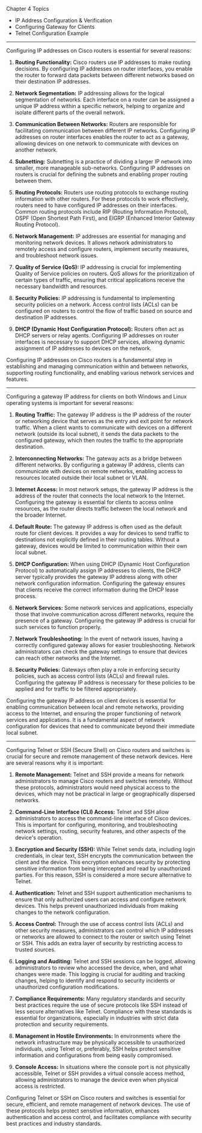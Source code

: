 Chapter 4 Topics
 - IP Address Configuration & Verification
 - Configuring Gateway for Clients
 - Telnet Configuration Example


****************************************************************************************************
Configuring IP addresses on Cisco routers is essential for several reasons:

1. **Routing Functionality:** Cisco routers use IP addresses to make routing decisions. By configuring IP addresses on router interfaces, you enable the router to forward data packets between different networks based on their destination IP addresses.

2. **Network Segmentation:** IP addressing allows for the logical segmentation of networks. Each interface on a router can be assigned a unique IP address within a specific network, helping to organize and isolate different parts of the overall network.

3. **Communication Between Networks:** Routers are responsible for facilitating communication between different IP networks. Configuring IP addresses on router interfaces enables the router to act as a gateway, allowing devices on one network to communicate with devices on another network.

4. **Subnetting:** Subnetting is a practice of dividing a larger IP network into smaller, more manageable sub-networks. Configuring IP addresses on routers is crucial for defining the subnets and enabling proper routing between them.

5. **Routing Protocols:** Routers use routing protocols to exchange routing information with other routers. For these protocols to work effectively, routers need to have configured IP addresses on their interfaces. Common routing protocols include RIP (Routing Information Protocol), OSPF (Open Shortest Path First), and EIGRP (Enhanced Interior Gateway Routing Protocol).

6. **Network Management:** IP addresses are essential for managing and monitoring network devices. It allows network administrators to remotely access and configure routers, implement security measures, and troubleshoot network issues.

7. **Quality of Service (QoS):** IP addressing is crucial for implementing Quality of Service policies on routers. QoS allows for the prioritization of certain types of traffic, ensuring that critical applications receive the necessary bandwidth and resources.

8. **Security Policies:** IP addressing is fundamental to implementing security policies on a network. Access control lists (ACLs) can be configured on routers to control the flow of traffic based on source and destination IP addresses.

9. **DHCP (Dynamic Host Configuration Protocol):** Routers often act as DHCP servers or relay agents. Configuring IP addresses on router interfaces is necessary to support DHCP services, allowing dynamic assignment of IP addresses to devices on the network.

Configuring IP addresses on Cisco routers is a fundamental step in establishing and managing communication within and between networks, supporting routing functionality, and enabling various network services and features.


****************************************************************************************************
Configuring a gateway IP address for clients on both Windows and Linux operating systems is important for several reasons:

1. **Routing Traffic:** The gateway IP address is the IP address of the router or networking device that serves as the entry and exit point for network traffic. When a client wants to communicate with devices on a different network (outside its local subnet), it sends the data packets to the configured gateway, which then routes the traffic to the appropriate destination.

2. **Interconnecting Networks:** The gateway acts as a bridge between different networks. By configuring a gateway IP address, clients can communicate with devices on remote networks, enabling access to resources located outside their local subnet or VLAN.

3. **Internet Access:** In most network setups, the gateway IP address is the address of the router that connects the local network to the Internet. Configuring the gateway is essential for clients to access online resources, as the router directs traffic between the local network and the broader Internet.

4. **Default Route:** The gateway IP address is often used as the default route for client devices. It provides a way for devices to send traffic to destinations not explicitly defined in their routing tables. Without a gateway, devices would be limited to communication within their own local subnet.

5. **DHCP Configuration:** When using DHCP (Dynamic Host Configuration Protocol) to automatically assign IP addresses to clients, the DHCP server typically provides the gateway IP address along with other network configuration information. Configuring the gateway ensures that clients receive the correct information during the DHCP lease process.

6. **Network Services:** Some network services and applications, especially those that involve communication across different networks, require the presence of a gateway. Configuring the gateway IP address is crucial for such services to function properly.

7. **Network Troubleshooting:** In the event of network issues, having a correctly configured gateway allows for easier troubleshooting. Network administrators can check the gateway settings to ensure that devices can reach other networks and the Internet.

8. **Security Policies:** Gateways often play a role in enforcing security policies, such as access control lists (ACLs) and firewall rules. Configuring the gateway IP address is necessary for these policies to be applied and for traffic to be filtered appropriately.

Configuring the gateway IP address on client devices is essential for enabling communication between local and remote networks, providing access to the Internet, and ensuring the proper functioning of network services and applications. It is a fundamental aspect of network configuration for devices that need to communicate beyond their immediate local subnet.


****************************************************************************************************
Configuring Telnet or SSH (Secure Shell) on Cisco routers and switches is crucial for secure and remote management of these network devices. Here are several reasons why it is important:

1. **Remote Management:** Telnet and SSH provide a means for network administrators to manage Cisco routers and switches remotely. Without these protocols, administrators would need physical access to the devices, which may not be practical in large or geographically dispersed networks.

2. **Command-Line Interface (CLI) Access:** Telnet and SSH allow administrators to access the command-line interface of Cisco devices. This is important for configuring, monitoring, and troubleshooting network settings, routing, security features, and other aspects of the device's operation.

3. **Encryption and Security (SSH):** While Telnet sends data, including login credentials, in clear text, SSH encrypts the communication between the client and the device. This encryption enhances security by protecting sensitive information from being intercepted and read by unauthorized parties. For this reason, SSH is considered a more secure alternative to Telnet.

4. **Authentication:** Telnet and SSH support authentication mechanisms to ensure that only authorized users can access and configure network devices. This helps prevent unauthorized individuals from making changes to the network configuration.

5. **Access Control:** Through the use of access control lists (ACLs) and other security measures, administrators can control which IP addresses or networks are allowed to connect to the router or switch using Telnet or SSH. This adds an extra layer of security by restricting access to trusted sources.

6. **Logging and Auditing:** Telnet and SSH sessions can be logged, allowing administrators to review who accessed the device, when, and what changes were made. This logging is crucial for auditing and tracking changes, helping to identify and respond to security incidents or unauthorized configuration modifications.

7. **Compliance Requirements:** Many regulatory standards and security best practices require the use of secure protocols like SSH instead of less secure alternatives like Telnet. Compliance with these standards is essential for organizations, especially in industries with strict data protection and security requirements.

8. **Management in Hostile Environments:** In environments where the network infrastructure may be physically accessible to unauthorized individuals, using Telnet or, preferably, SSH helps protect sensitive information and configurations from being easily compromised.

9. **Console Access:** In situations where the console port is not physically accessible, Telnet or SSH provides a virtual console access method, allowing administrators to manage the device even when physical access is restricted.

Configuring Telnet or SSH on Cisco routers and switches is essential for secure, efficient, and remote management of network devices. The use of these protocols helps protect sensitive information, enhances authentication and access control, and facilitates compliance with security best practices and industry standards.

